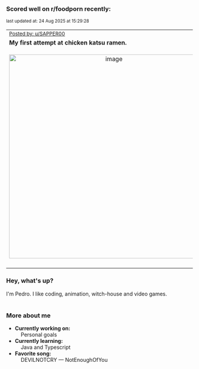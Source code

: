 ### Scored well on r/foodporn recently:

<p align="left"><sub>last updated at: 24 Aug 2025 at 15:29:28</sub></p>

|   |
| --- |
| <sub>[Posted by: u/SAPPER00][source]</sub> |
| **My first attempt at chicken katsu ramen.** | 
|<p align="center"> <img alt="image" src="https://i.redd.it/k8nq2bqiiukf1.png" width="550" /> </p>|
|   |

### Hey, what's up?

I'm Pedro. I like coding, animation, witch-house and video games.<br><br>

### More about me
- **Currently working on:**  
&nbsp;&nbsp;&nbsp;&nbsp;Personal goals
- **Currently learning:**  
&nbsp;&nbsp;&nbsp;&nbsp;Java and Typescript
- **Favorite song:**  
&nbsp;&nbsp;&nbsp;&nbsp;DEVILNOTCRY — NotEnoughOfYou<br><br>

  



  
  
  
[linkedin]: https://linkedin.com/in/pedro-h-r-gomes-8a487b14a/
[gmail]: mailto:pilique11@gmail.com
[source]: https://reddit.com/r/FoodPorn/comments/1myf2c5/my_first_attempt_at_chicken_katsu_ramen/
[redditAPI]: https://www.reddit.com/dev/api/